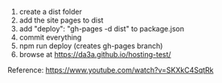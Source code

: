 1. create a dist folder 
2. add the site pages to dist
3. add     "deploy": "gh-pages -d dist" to package.json
4. commit everything
5. npm run deploy (creates gh-pages branch)
6. browse at https://da3a.github.io/hosting-test/

Reference: https://www.youtube.com/watch?v=SKXkC4SqtRk
